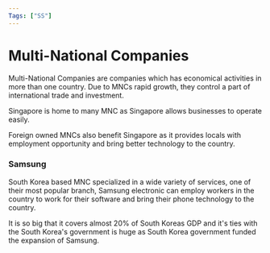 ```yaml
---
Tags: ["SS"]
---
```

# Multi-National Companies

Multi-National Companies are companies which has economical activities in more than one country. Due to MNCs rapid growth, they control a part of international trade and investment.

Singapore is home to many MNC as Singapore allows businesses to operate easily.

Foreign owned MNCs also benefit Singapore as it provides locals with employment opportunity and bring better technology to the country. 

### Samsung
South Korea based MNC specialized in a wide variety of services, one of their most popular branch, Samsung electronic can employ workers in the country to work for their software and bring their phone technology to the country.

It is so big that it covers almost 20% of South Koreas GDP and it's ties with the South Korea's government is huge as South Korea government funded the expansion of Samsung.